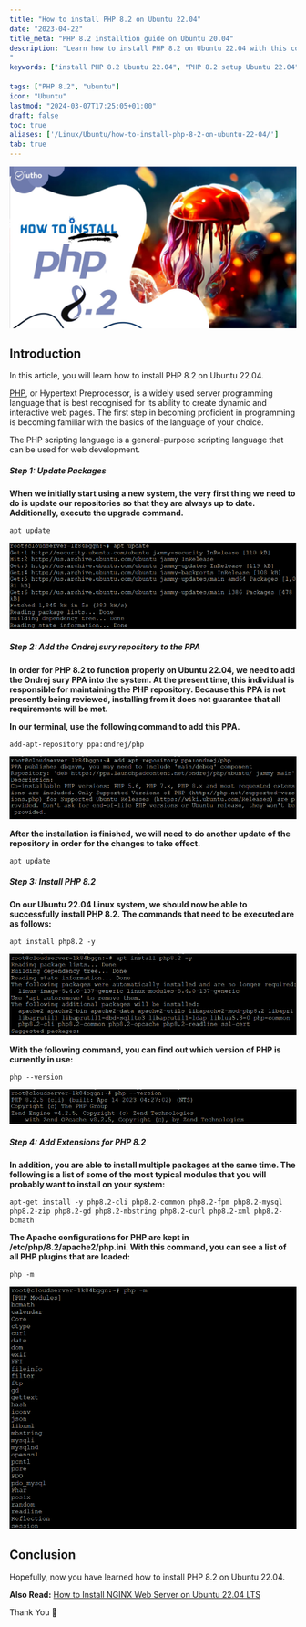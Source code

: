 ```yaml
---
title: "How to install PHP 8.2 on Ubuntu 22.04"
date: "2023-04-22"
title_meta: "PHP 8.2 installtion guide on Ubuntu 20.04"
description: "Learn how to install PHP 8.2 on Ubuntu 22.04 with this comprehensive guide. Follow these step-by-step instructions to set up PHP 8.2, a popular scripting language for web development, on your Ubuntu 22.04 system.
"
keywords: ["install PHP 8.2 Ubuntu 22.04", "PHP 8.2 setup Ubuntu 22.04", "Ubuntu 22.04 PHP 8.2 installation guide", "web development Ubuntu", "Ubuntu PHP tutorial", "PHP installation steps Ubuntu 22.04", "PHP development Ubuntu", "PHP 8.2 Ubuntu 22.04 instructions"]

tags: ["PHP 8.2", "ubuntu"]
icon: "Ubuntu"
lastmod: "2024-03-07T17:25:05+01:00"
draft: false
toc: true
aliases: ['/Linux/Ubuntu/how-to-install-php-8-2-on-ubuntu-22-04/']
tab: true
---
```


![How to install PHP 8.2 on Ubuntu 22.04](images/How-to-install-PHP-8.2-on-Ubuntu-22.04_utho.jpg)

## Introduction

In this article, you will learn how to install PHP 8.2 on Ubuntu 22.04.

[PHP](https://en.wikipedia.org/wiki/PHP), or Hypertext Preprocessor, is a widely used server programming language that is best recognised for its ability to create dynamic and interactive web pages. The first step in becoming proficient in programming is becoming familiar with the basics of the language of your choice.

The PHP scripting language is a general-purpose scripting language that can be used for web development.

##### Step 1: Update Packages

**When we initially start using a new system, the very first thing we need to do is update our repositories so that they are always up to date. Additionally, execute the upgrade command.**

```
apt update

```

![update](images/image-998.png)

##### Step 2: Add the Ondrej sury repository to the PPA

**In order for PHP 8.2 to function properly on Ubuntu 22.04, we need to add the Ondrej sury PPA into the system. At the present time, this individual is responsible for maintaining the PHP repository. Because this PPA is not presently being reviewed, installing from it does not guarantee that all requirements will be met.**

**In our terminal, use the following command to add this PPA.**

```
add-apt-repository ppa:ondrej/php

```

![add repo](images/image-999.png)

**After the installation is finished, we will need to do another update of the repository in order for the changes to take effect.**

```
apt update

```

##### Step 3: Install PHP 8.2

**On our Ubuntu 22.04 Linux system, we should now be able to successfully install PHP 8.2. The commands that need to be executed are as follows:**

```
apt install php8.2 -y

```

![How to install PHP 8.2 on Ubuntu 22.04](images/image-1000.png)

**With the following command, you can find out which version of PHP is currently in use:**

```
php --version

```

![php version](images/image-1001.png)

##### Step 4: Add Extensions for PHP 8.2

**In addition, you are able to install multiple packages at the same time. The following is a list of some of the most typical modules that you will probably want to install on your system:**

```
apt-get install -y php8.2-cli php8.2-common php8.2-fpm php8.2-mysql php8.2-zip php8.2-gd php8.2-mbstring php8.2-curl php8.2-xml php8.2-bcmath

```

**The Apache configurations for PHP are kept in /etc/php/8.2/apache2/php.ini. With this command, you can see a list of all PHP plugins that are loaded:**

```
php -m

```

![How to install PHP 8.2 on Ubuntu 22.04](images/image-1002.png)

## Conclusion

Hopefully, now you have learned how to install PHP 8.2 on Ubuntu 22.04.

**Also Read:** [How to Install NGINX Web Server on Ubuntu 22.04 LTS](https://utho.com/docs/tutorial/how-to-install-nginx-web-server-on-ubuntu-22-04-lts/)

Thank You 🙂
